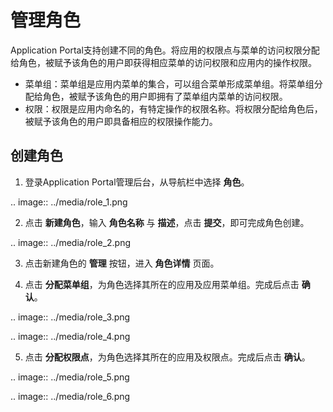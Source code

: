 # 管理角色

Application Portal支持创建不同的角色。将应用的权限点与菜单的访问权限分配给角色，被赋予该角色的用户即获得相应菜单的访问权限和应用内的操作权限。

- 菜单组：菜单组是应用内菜单的集合，可以组合菜单形成菜单组。将菜单组分配给角色，被赋予该角色的用户即拥有了菜单组内菜单的访问权限。
- 权限：权限是应用内命名的，有特定操作的权限名称。将权限分配给角色后，被赋予该角色的用户即具备相应的权限操作能力。



## 创建角色

1. 登录Application Portal管理后台，从导航栏中选择 **角色**。

  .. image:: ../media/role_1.png

2.  点击 **新建角色**，输入 **角色名称** 与 **描述**，点击 **提交**，即可完成角色创建。

  .. image:: ../media/role_2.png

3. 点击新建角色的 **管理** 按钮，进入 **角色详情** 页面。

4. 点击 **分配菜单组**，为角色选择其所在的应用及应用菜单组。完成后点击 **确认**。

  .. image:: ../media/role_3.png

  .. image:: ../media/role_4.png

5. 点击 **分配权限点**，为角色选择其所在的应用及权限点。完成后点击 **确认**。

  .. image:: ../media/role_5.png

  .. image:: ../media/role_6.png



<!-- end -->
